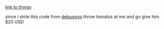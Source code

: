 [link to thingy](https://mlgepiccar.github.io/playerlist/)

since i stole this code from [debuggyo](debuggyo.github.io/carthage/) throw tomatos at me and go give him $20 USD
